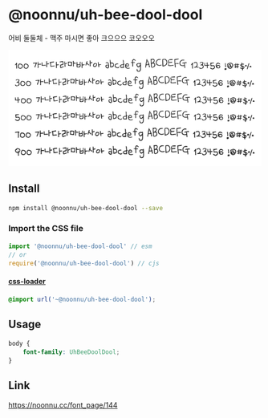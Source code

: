 # @noonnu/uh-bee-dool-dool

어비 둘둘체 - 맥주 마시면 좋아 크으으으 코오오오

![example](./example.png)

## Install

```bash
npm install @noonnu/uh-bee-dool-dool --save
```

### Import the CSS file

```js
import '@noonnu/uh-bee-dool-dool' // esm
// or
require('@noonnu/uh-bee-dool-dool') // cjs
```

#### [css-loader](https://github.com/webpack-contrib/css-loader)

```css
@import url('~@noonnu/uh-bee-dool-dool');
```

## Usage

```css
body {
    font-family: UhBeeDoolDool;
}
```

## Link

https://noonnu.cc/font_page/144
